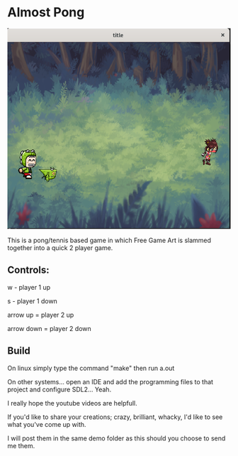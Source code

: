 # Almost Pong
![Image From the game](./ScreenShot.png)

This is a pong/tennis based game in which Free Game Art is slammed together into a quick 2 player game.

## Controls:

w - player 1 up

s - player 1 down

arrow up = player 2 up

arrow down = player 2 down

## Build
On linux simply type the command "make" then run a.out

On other systems... open an IDE and add the programming files to that project and configure SDL2... Yeah.



I really hope the youtube videos are helpfull.

If you'd like to share your creations; crazy, brilliant, whacky, I'd like to see what you've come up with.

I will post them in the same demo folder as this should you choose to send me them.
